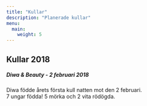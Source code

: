 ```yaml
---
title: "Kullar"
description: "Planerade kullar"
menu:
  main:
    weight: 5
---
```


## Kullar 2018

##### Diwa & Beauty - 2 februari 2018

Diwa födde årets första kull natten mot den 2 februari.  
7 ungar födda! 5 mörka och 2 vita rödögda.
